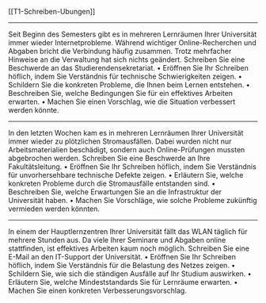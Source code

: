 [[T1-Schreiben-Ubungen]]

---

Seit Beginn des Semesters gibt es in mehreren Lernräumen Ihrer Universität immer wieder Internetprobleme. Während wichtiger Online-Recherchen und Abgaben bricht die Verbindung häufig zusammen. Trotz mehrfacher Hinweise an die Verwaltung hat sich nichts geändert. Schreiben Sie eine Beschwerde an das Studierendensekretariat.
	•	Eröffnen Sie Ihr Schreiben höflich, indem Sie Verständnis für technische Schwierigkeiten zeigen.
	•	Schildern Sie die konkreten Probleme, die Ihnen beim Lernen entstehen.
	•	Beschreiben Sie, welche Bedingungen Sie für ein effektives Arbeiten erwarten.
	•	Machen Sie einen Vorschlag, wie die Situation verbessert werden könnte.

---

In den letzten Wochen kam es in mehreren Lernräumen Ihrer Universität immer wieder zu plötzlichen Stromausfällen. Dabei wurden nicht nur Arbeitsmaterialien beschädigt, sondern auch Online-Prüfungen mussten abgebrochen werden. Schreiben Sie eine Beschwerde an Ihre Fakultätsleitung.
	•	Eröffnen Sie Ihr Schreiben höflich, indem Sie Verständnis für unvorhersehbare technische Defekte zeigen.
	•	Erläutern Sie, welche konkreten Probleme durch die Stromausfälle entstanden sind.
	•	Beschreiben Sie, welche Erwartungen Sie an die Infrastruktur der Universität haben.
	•	Machen Sie Vorschläge, wie solche Probleme zukünftig vermieden werden könnten.

---

In einem der Hauptlernzentren Ihrer Universität fällt das WLAN täglich für mehrere Stunden aus. Da viele Ihrer Seminare und Abgaben online stattfinden, ist effektives Arbeiten kaum noch möglich. Schreiben Sie eine E-Mail an den IT-Support der Universität.
	•	Eröffnen Sie Ihr Schreiben höflich, indem Sie Verständnis für die Belastung des Netzes zeigen.
	•	Schildern Sie, wie sich die ständigen Ausfälle auf Ihr Studium auswirken.
	•	Erläutern Sie, welche Mindeststandards Sie für Lernräume erwarten.
	•	Machen Sie einen konkreten Verbesserungsvorschlag.